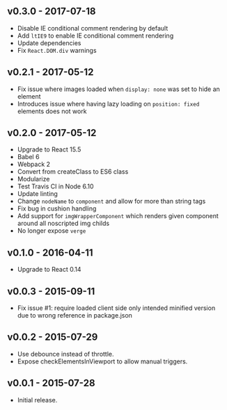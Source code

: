 ## v0.3.0 - 2017-07-18

- Disable IE conditional comment rendering by default
- Add `ltIE9` to enable IE conditional comment rendering
- Update dependencies
- Fix `React.DOM.div` warnings


## v0.2.1 - 2017-05-12

- Fix issue where images loaded when `display: none` was set to hide an element
- Introduces issue where having lazy loading on `position: fixed` elements does not work


## v0.2.0 - 2017-05-12

- Upgrade to React 15.5
- Babel 6
- Webpack 2
- Convert from createClass to ES6 class
- Modularize
- Test Travis CI in Node 6.10
- Update linting
- Change `nodeName` to `component` and allow for more than string tags
- Fix bug in cushion handling
- Add support for `imgWrapperComponent` which renders given component around all noscripted img childs
- No longer expose `verge`


## v0.1.0 - 2016-04-11

- Upgrade to React 0.14


## v0.0.3 - 2015-09-11

- Fix issue #1: require loaded client side only intended minified version due to wrong reference in package.json


## v0.0.2 - 2015-07-29

- Use debounce instead of throttle.
- Expose checkElementsInViewport to allow manual triggers.


## v0.0.1 - 2015-07-28

- Initial release.
